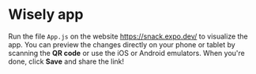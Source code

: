 # Wisely app 

Run the file `App.js` on the website https://snack.expo.dev/ to visualize the app. You can preview the changes directly on your phone or tablet by scanning the **QR code** or use the iOS or Android emulators. When you're done, click **Save** and share the link!

